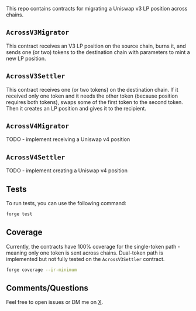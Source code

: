 This repo contains contracts for migrating a Uniswap v3 LP position across chains.

## `AcrossV3Migrator`

This contract receives an V3 LP position on the source chain, burns it, and sends one (or two) tokens to the destination chain with parameters to mint a new LP position. 

## `AcrossV3Settler`

This contract receives one (or two tokens) on the destination chain. If it received only one token and it needs the other token (because position requires both tokens), swaps some of the first token to the second token. Then it creates an LP position and gives it to the recipient.

## `AcrossV4Migrator`

TODO - implement receiving a Uniswap v4 position

## `AcrossV4Settler`

TODO - implement creating a Uniswap v4 position

## Tests

To run tests, you can use the following command:

```bash
forge test
```

## Coverage 

Currently, the contracts have 100% coverage for the single-token path - meaning only one token is sent across chains. Dual-token path is implemented but not fully tested on the `AcrossV3Settler` contract.

```bash
forge coverage --ir-minimum
```

## Comments/Questions

Feel free to open issues or DM me on [X](https://x.com/aseemsood_).